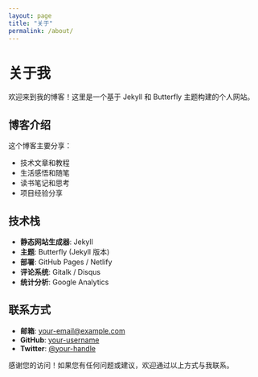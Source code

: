 ```yaml
---
layout: page
title: "关于"
permalink: /about/
---
```


# 关于我

欢迎来到我的博客！这里是一个基于 Jekyll 和 Butterfly 主题构建的个人网站。

## 博客介绍

这个博客主要分享：

- 技术文章和教程
- 生活感悟和随笔
- 读书笔记和思考
- 项目经验分享

## 技术栈

- **静态网站生成器**: Jekyll
- **主题**: Butterfly (Jekyll 版本)
- **部署**: GitHub Pages / Netlify
- **评论系统**: Gitalk / Disqus
- **统计分析**: Google Analytics

## 联系方式

- **邮箱**: your-email@example.com
- **GitHub**: [your-username](https://github.com/your-username)
- **Twitter**: [@your-handle](https://twitter.com/your-handle)

感谢您的访问！如果您有任何问题或建议，欢迎通过以上方式与我联系。
